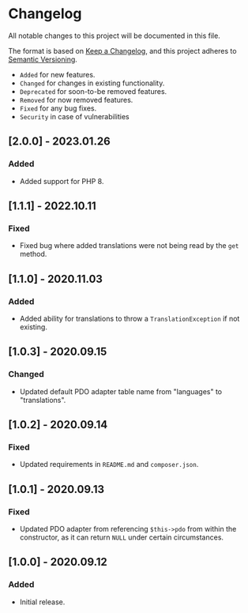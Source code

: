 # Changelog

All notable changes to this project will be documented in this file.

The format is based on [Keep a Changelog](https://keepachangelog.com/en/1.0.0/),
and this project adheres to [Semantic Versioning](https://semver.org/spec/v2.0.0.html).

- `Added` for new features.
- `Changed` for changes in existing functionality.
- `Deprecated` for soon-to-be removed features.
- `Removed` for now removed features.
- `Fixed` for any bug fixes.
- `Security` in case of vulnerabilities

## [2.0.0] - 2023.01.26

### Added

- Added support for PHP 8.

## [1.1.1] - 2022.10.11

### Fixed

- Fixed bug where added translations were not being read by the `get` method.

## [1.1.0] - 2020.11.03

### Added

- Added ability for translations to throw a `TranslationException` if not existing.

## [1.0.3] - 2020.09.15

### Changed

- Updated default PDO adapter table name from "languages" to "translations".

## [1.0.2] - 2020.09.14

### Fixed

- Updated requirements in `README.md` and `composer.json`.

## [1.0.1] - 2020.09.13

### Fixed

- Updated PDO adapter from referencing `$this->pdo` from within the constructor, 
as it can return `NULL` under certain circumstances.

## [1.0.0] - 2020.09.12

### Added

- Initial release.